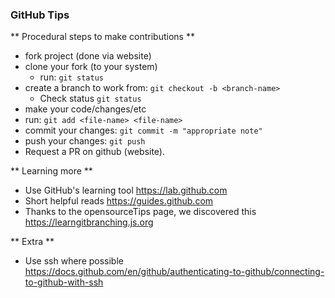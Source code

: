 ### GitHub Tips

** Procedural steps to make contributions **
- fork project (done via website)
- clone your fork (to your system)
    - run: ``` git status ```
- create a branch to work from: ``` git checkout -b <branch-name> ```
    - Check status ``` git status ```
- make your code/changes/etc
- run: ``` git add <file-name> <file-name> ```
- commit your changes: ``` git commit -m "appropriate note" ```
- push your changes: ``` git push ```
- Request a PR on github (website).

** Learning more **
- Use GitHub's learning tool https://lab.github.com
- Short helpful reads https://guides.github.com
- Thanks to the opensourceTips page, we discovered this https://learngitbranching.js.org 

** Extra ** 
- Use ssh where possible https://docs.github.com/en/github/authenticating-to-github/connecting-to-github-with-ssh
